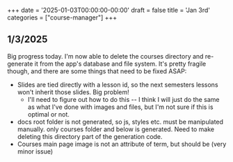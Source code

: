 +++
date = '2025-01-03T00:00:00-00:00'
draft = false
title = 'Jan 3rd'
categories = ["course-manager"]
+++

## 1/3/2025

Big progress today. I'm now able to delete the courses directory and re-generate it from the app's database and file system. It's pretty fragile though, and there are some things that need to be fixed ASAP:

- Slides are tied directly with a lesson id, so the next semesters lessons won't inherit those slides. Big problem!
  - I'll need to figure out how to do this -- I think I will just do the same as what I've done with images and files, but I'm not sure if this is optimal or not.
- docs root folder is not generated, so js, styles etc. must be manipulated manually. only courses folder and below is generated. Need to make deleting this directory part of the generation code.
- Courses main page image is not an attribute of term, but should be (very minor issue)
